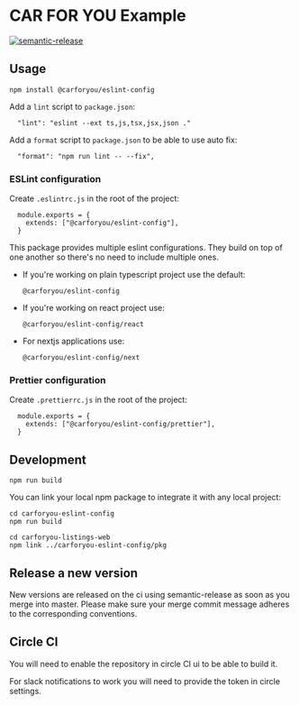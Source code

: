 # CAR FOR YOU Example

[![semantic-release](https://img.shields.io/badge/%20%20%F0%9F%93%A6%F0%9F%9A%80-semantic--release-e10079.svg)](https://github.com/semantic-release/semantic-release)

## Usage
```
npm install @carforyou/eslint-config
```

Add a `lint` script to `package.json`:

```
  "lint": "eslint --ext ts,js,tsx,jsx,json ."
```

Add a `format` script to `package.json` to be able to use auto fix:

```
  "format": "npm run lint -- --fix",
```
### ESLint configuration
Create `.eslintrc.js` in the root of the project:

```
  module.exports = {
    extends: ["@carforyou/eslint-config"],
  }
```

This package provides multiple eslint configurations. They build on top of one another so there's no need to include multiple ones.

  - If you're working on plain typescript project use the default:
    ```
    @carforyou/eslint-config
    ```
  - If you're working on react project use:
    ```
    @carforyou/eslint-config/react
    ```
  - For nextjs applications use:
    ```
    @carforyou/eslint-config/next
    ```

### Prettier configuration
Create `.prettierrc.js` in the root of the project:

```
  module.exports = {
    extends: ["@carforyou/eslint-config/prettier"],
  }
```

## Development
```
npm run build
```

You can link your local npm package to integrate it with any local project:
```
cd carforyou-eslint-config
npm run build

cd carforyou-listings-web
npm link ../carforyou-eslint-config/pkg
```

## Release a new version

New versions are released on the ci using semantic-release as soon as you merge into master. Please
make sure your merge commit message adheres to the corresponding conventions.


## Circle CI

You will need to enable the repository in circle CI ui to be able to build it.

For slack notifications to work you will need to provide the token in circle settings.
